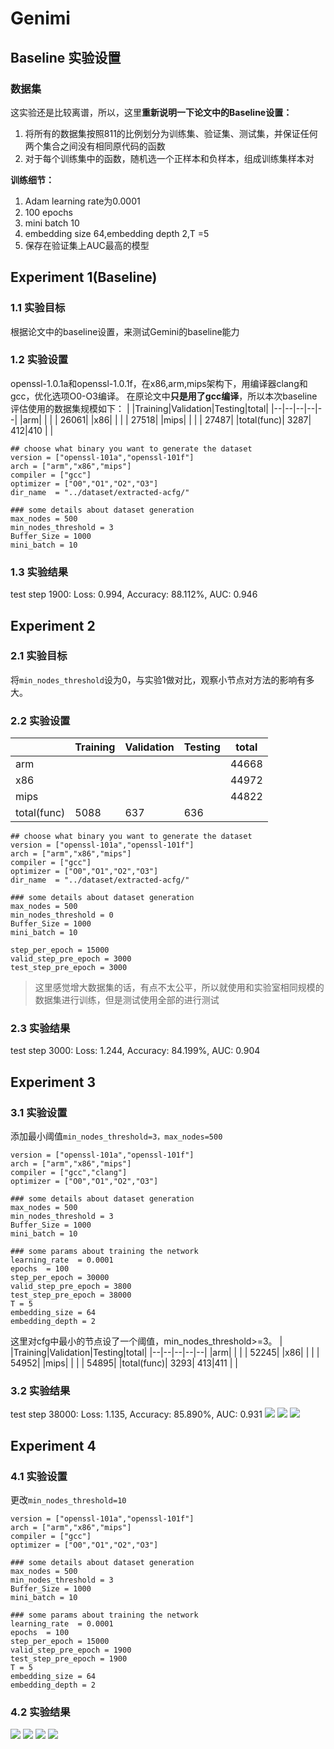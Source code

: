 # Genimi

## Baseline 实验设置
### 数据集

这实验还是比较离谱，所以，这里**重新说明一下论文中的Baseline设置：**
1. 将所有的数据集按照811的比例划分为训练集、验证集、测试集，并保证任何两个集合之间没有相同原代码的函数
2. 对于每个训练集中的函数，随机选一个正样本和负样本，组成训练集样本对

**训练细节：**
1. Adam learning rate为0.0001
2. 100 epochs
3. mini batch 10
4. embedding size 64,embedding depth 2,T =5
5. 保存在验证集上AUC最高的模型




## Experiment 1(Baseline)
### 1.1 实验目标
根据论文中的baseline设置，来测试Gemini的baseline能力

### 1.2 实验设置
openssl-1.0.1a和openssl-1.0.1f，在x86,arm,mips架构下，用编译器clang和gcc，优化选项O0-O3编译。
在原论文中**只是用了gcc编译**，所以本次baseline评估使用的数据集规模如下：
| |Training|Validation|Testing|total|
|--|--|--|--|--|
|arm| | | | 26061|
|x86| | | | 27518|
|mips| | | | 27487|
|total(func)| 3287| 412|410 | |
```
## choose what binary you want to generate the dataset
version = ["openssl-101a","openssl-101f"]
arch = ["arm","x86","mips"]
compiler = ["gcc"]
optimizer = ["O0","O1","O2","O3"]
dir_name  = "../dataset/extracted-acfg/"

### some details about dataset generation
max_nodes = 500
min_nodes_threshold = 3
Buffer_Size = 1000
mini_batch = 10
```

### 1.3 实验结果
test step 1900: Loss: 0.994, Accuracy: 88.112%, AUC: 0.946

## Experiment 2
### 2.1 实验目标
将`min_nodes_threshold`设为0，与实验1做对比，观察小节点对方法的影响有多大。

### 2.2 实验设置
| |Training|Validation|Testing|total|
|--|--|--|--|--|
|arm| | | | 44668|
|x86| | | | 44972|
|mips| | | | 44822|
|total(func)| 5088| 637 | 636 | |
```
## choose what binary you want to generate the dataset
version = ["openssl-101a","openssl-101f"]
arch = ["arm","x86","mips"]
compiler = ["gcc"]
optimizer = ["O0","O1","O2","O3"]
dir_name  = "../dataset/extracted-acfg/"

### some details about dataset generation
max_nodes = 500
min_nodes_threshold = 0
Buffer_Size = 1000
mini_batch = 10

step_per_epoch = 15000
valid_step_pre_epoch = 3000
test_step_pre_epoch = 3000
```
>这里感觉增大数据集的话，有点不太公平，所以就使用和实验室相同规模的数据集进行训练，但是测试使用全部的进行测试

### 2.3 实验结果
test step 3000: Loss: 1.244, Accuracy: 84.199%, AUC: 0.904

## Experiment 3
### 3.1 实验设置
添加最小阈值`min_nodes_threshold=3，max_nodes=500`
```
version = ["openssl-101a","openssl-101f"]
arch = ["arm","x86","mips"]
compiler = ["gcc","clang"]
optimizer = ["O0","O1","O2","O3"]

### some details about dataset generation
max_nodes = 500
min_nodes_threshold = 3
Buffer_Size = 1000
mini_batch = 10

### some params about training the network
learning_rate  = 0.0001
epochs  = 100
step_per_epoch = 30000
valid_step_pre_epoch = 3800
test_step_pre_epoch = 38000
T = 5
embedding_size = 64
embedding_depth = 2
```
这里对cfg中最小的节点设了一个阈值，min_nodes_threshold>=3。
| |Training|Validation|Testing|total|
|--|--|--|--|--|
|arm| | | | 52245|
|x86| | | | 54952|
|mips| | | | 54895|
|total(func)| 3293| 413|411 | |

### 3.2 实验结果
test step 38000: Loss: 1.135, Accuracy: 85.890%, AUC: 0.931
![](https://yunlongs-1253041399.cos.ap-chengdu.myqcloud.com/image/Similary_Detection/experiment_result/Figure_9.png)
![](https://yunlongs-1253041399.cos.ap-chengdu.myqcloud.com/image/Similary_Detection/experiment_result/Figure_10.png)
![](https://yunlongs-1253041399.cos.ap-chengdu.myqcloud.com/image/Similary_Detection/experiment_result/Figure_11.png)

## Experiment 4
### 4.1 实验设置
更改`min_nodes_threshold=10`
```
version = ["openssl-101a","openssl-101f"]
arch = ["arm","x86","mips"]
compiler = ["gcc"]
optimizer = ["O0","O1","O2","O3"]

### some details about dataset generation
max_nodes = 500
min_nodes_threshold = 3
Buffer_Size = 1000
mini_batch = 10

### some params about training the network
learning_rate  = 0.0001
epochs  = 100
step_per_epoch = 15000
valid_step_pre_epoch = 1900
test_step_pre_epoch = 1900
T = 5
embedding_size = 64
embedding_depth = 2
```


### 4.2 实验结果
![](https://yunlongs-1253041399.cos.ap-chengdu.myqcloud.com/image/Similary_Detection/experiment_result/Figure_6.png)
![](https://yunlongs-1253041399.cos.ap-chengdu.myqcloud.com/image/Similary_Detection/experiment_result/Figure_7.png)
![](https://yunlongs-1253041399.cos.ap-chengdu.myqcloud.com/image/Similary_Detection/experiment_result/Figure_8.png)
![](https://yunlongs-1253041399.cos.ap-chengdu.myqcloud.com/image/Similary_Detection/experiment_result/Figure_5.png)
